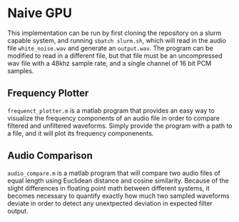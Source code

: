 # Naive GPU
This implementation can be run by first cloning the repository on a slurm capable system, and running `sbatch slurm.sh`, which will read in the audio file `white_noise.wav` and generate an `output.wav`. The program can be modified to read in a different file, but that file must be an uncompressed wav file with a 48khz sample rate, and a single channel of 16 bit PCM samples.

## Frequency Plotter
`frequenct_plotter.m` is a matlab program that provides an easy way to visualize the frequency components of an audio file in order to compare filtered and unfiltered waveforms. Simply provide the program with a path to a file, and it will plot its frequency componenents.

## Audio Comparison
`audio_compare.m` is a matlab program that will compare two audio files of equal length using Euclidean distance and cosine similarity. Because of the slight differences in floating point math between different systems, it becomes necessary to quantify exactly how much two sampled waveforms deviate in order to detect any unextpected deviation in expected filter output.
